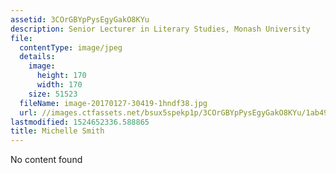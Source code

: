 ```yaml
---
assetid: 3COrGBYpPysEgyGakO8KYu
description: Senior Lecturer in Literary Studies, Monash University
file:
  contentType: image/jpeg
  details:
    image:
      height: 170
      width: 170
    size: 51523
  fileName: image-20170127-30419-1hndf38.jpg
  url: //images.ctfassets.net/bsux5spekp1p/3COrGBYpPysEgyGakO8KYu/1ab495f702be60d7f5cc1a02017557db/image-20170127-30419-1hndf38.jpg
lastmodified: 1524652336.588865
title: Michelle Smith
---
```

No content found